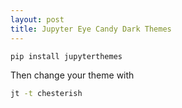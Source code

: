 ```yaml
---
layout: post
title: Jupyter Eye Candy Dark Themes
---
```


```sh
pip install jupyterthemes
```
Then change your theme with

```sh
jt -t chesterish
```
